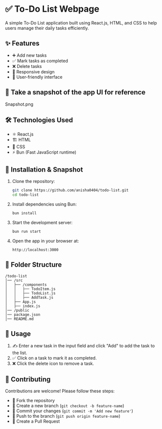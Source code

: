 # ✅ To-Do List Webpage

A simple To-Do List application built using React.js, HTML, and CSS to help users manage their daily tasks efficiently.

## ✨ Features
- ➕ Add new tasks
- ✅ Mark tasks as completed
- ❌ Delete tasks
- 📱 Responsive design
- 🎨 User-friendly interface

## 📸 Take a snapshot of the app UI for reference 
Snapshot.png

## 🛠 Technologies Used
- ⚛️ React.js
- 🏗 HTML
- 🎨 CSS
- ⚡ Bun (Fast JavaScript runtime)

## 🚀 Installation & Snapshot

1. Clone the repository:
   ```bash
   git clone https://github.com/anisha0404/todo-list.git
   cd todo-list
   ```

2. Install dependencies using Bun:
   ```bash
   bun install
   ```

3. Start the development server:
   ```bash
   bun run start
   ```

4. Open the app in your browser at:
   ```
   http://localhost:3000
   ```


  

## 📂 Folder Structure
```
/todo-list
│── /src
│   ├── /components
│   │   ├── TodoItem.js
│   │   ├── TodoList.js
│   │   ├── AddTask.js
│   ├── App.js
│   ├── index.js
│── /public
│── package.json
│── README.md
```

## 📝 Usage
1. ✍️ Enter a new task in the input field and click "Add" to add the task to the list.
2. ✅ Click on a task to mark it as completed.
3. ❌ Click the delete icon to remove a task.

## 🤝 Contributing
Contributions are welcome! Please follow these steps:
- 🍴 Fork the repository
- 🌿 Create a new branch (`git checkout -b feature-name`)
- 💾 Commit your changes (`git commit -m 'Add new feature'`)
- 🚀 Push to the branch (`git push origin feature-name`)
- 🔀 Create a Pull Request



